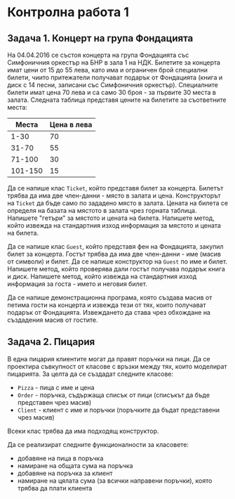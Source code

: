 # Контролна работа 1

## Задача 1. Концерт на група Фондацията

На 04.04.2016 се състоя концерта на група Фондацията със Симфоничния оркестър
на БНР в зала 1 на НДК. Билетите за концерта имат цени от 15 до 55 лева, като
има и ограничен брой специални билети, чиито притежатели получават
подарък от Фондацията (книга и диск с 14 песни, записани със
Симфоничния оркестър). Специалните билети имат цена 70 лева и
са само 30 броя - за първите 30 места в залата. Следната таблица
представя цените на билетите за съответните места:

| Места   | Цена в лева |
|---------|-------------|
| 1-30    | 70          |
| 31-70   | 55          |
| 71-100  | 30          |
| 101-150 | 15          |

Да се напише клас `Ticket`, който представя билет за концерта. Билетът
трябва да има две член-данни - място в залата и цена.
Конструкторът на `Ticket` да бъде само по зададено място в залата.
Цената на билета се определя на базата на мястото в залата чрез горната таблица.
Напишете "гетъри" за мястото и цената на билета. Напишете метод,
който извежда на стандартния изход информация за мястото и цената на билета.

Да се напише клас `Guest`, който представя фен на Фондацията, закупил билет
за концерта. Гостът трябва да има две член-данни - име (масив от символи) и билет.
Да се напише конструктор на `Guest` по име и билет.
Напишете метод, който проверява дали гостът получава подарък книга и диск.
Напишете метод, който извежда на стандартния изход
информация за госта - името и неговия билет.

Да се напише демонстрационна програма, която създава масив от петима гости
на концерта и извежда тези от тях, които получават подарък от Фондацията.
Извеждането да става чрез обхождане на създадения масив от гостите.

## Задача 2. Пицария

В една пицария клиентите могат да правят поръчки на пици.
Да се проектира съвкупност от класове с връзки между тях, които моделират
пицарията. За целта да се създадат следните класове:

- `Pizza` - пица с име и цена
- `Order` - поръчка, съдържаща списък от пици (списъкът да бъде представен
чрез масив)
- `Client` - клиент с име и поръчки (поръчките да бъдат представени чрез
масив)

Всеки клас трябва да има подходящ конструктор.

Да се реализират следните функционалности за класовете:

- добавяне на пица в поръчка
- намиране на общата сума на поръчка
- добавяне на поръчка за клиент
- намиране на цялата сума (за всички направени поръчки), която трябва да плати
клиента
